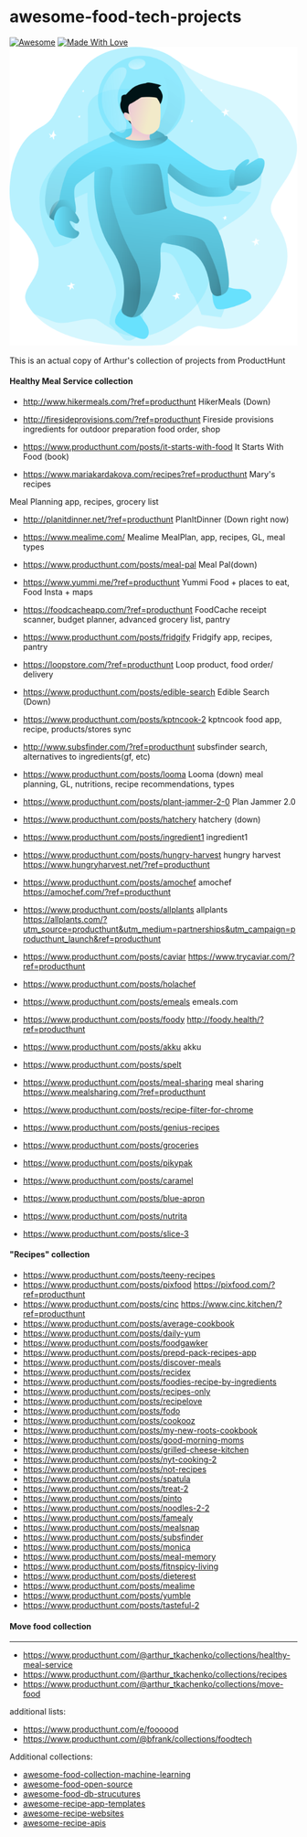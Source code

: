 # awesome-food-tech-projects

[![Awesome](https://cdn.rawgit.com/sindresorhus/awesome/d7305f38d29fed78fa85652e3a63e154dd8e8829/media/badge.svg)](https://github.com/ChickenKyiv/awesome-food-tech-projects) [![Made With Love](https://img.shields.io/badge/Made%20With-Love-orange.svg)](https://github.com/ChickenKyiv/awesome-food-tech-projects)
![astronaut](https://raw.githubusercontent.com/GroceriStar/creative/master/website-illustrations/astronaut.svg?sanitize=true)

This is an actual copy of Arthur's collection of projects from ProductHunt

#### Healthy Meal Service collection

- http://www.hikermeals.com/?ref=producthunt HikerMeals
(Down)

- http://firesideprovisions.com/?ref=producthunt Fireside provisions
ingredients for outdoor preparation
food order, shop

- https://www.producthunt.com/posts/it-starts-with-food It Starts With Food (book)


- https://www.mariakardakova.com/recipes?ref=producthunt Mary's recipes

Meal Planning
app, recipes, grocery list

- http://planitdinner.net/?ref=producthunt PlanItDinner (Down right now)


- https://www.mealime.com/ Mealime
MealPlan, app, recipes, GL, meal types

- https://www.producthunt.com/posts/meal-pal Meal Pal(down)

- https://www.yummi.me/?ref=producthunt Yummi
Food + places to eat, Food Insta + maps

- https://foodcacheapp.com/?ref=producthunt FoodCache
receipt scanner, budget planner, advanced grocery list, pantry
- https://www.producthunt.com/posts/fridgify Fridgify
app, recipes, pantry

- https://loopstore.com/?ref=producthunt Loop
product, food order/ delivery
- https://www.producthunt.com/posts/edible-search Edible Search (Down)

- https://www.producthunt.com/posts/kptncook-2 kptncook
food app, recipe, products/stores sync
- http://www.subsfinder.com/?ref=producthunt subsfinder
search, alternatives to ingredients(gf, etc)

- https://www.producthunt.com/posts/looma Looma (down)
meal planning, GL, nutritions, recipe recommendations, types
- https://www.producthunt.com/posts/plant-jammer-2-0 Plan Jammer 2.0

- https://www.producthunt.com/posts/hatchery hatchery (down)

- https://www.producthunt.com/posts/ingredient1 ingredient1
- https://www.producthunt.com/posts/hungry-harvest hungry harvest https://www.hungryharvest.net/?ref=producthunt
- https://www.producthunt.com/posts/amochef amochef https://amochef.com/?ref=producthunt
- https://www.producthunt.com/posts/allplants allplants https://allplants.com/?utm_source=producthunt&utm_medium=partnerships&utm_campaign=producthunt_launch&ref=producthunt
- https://www.producthunt.com/posts/caviar https://www.trycaviar.com/?ref=producthunt
- https://www.producthunt.com/posts/holachef
- https://www.producthunt.com/posts/emeals emeals.com
- https://www.producthunt.com/posts/foody http://foody.health/?ref=producthunt
- https://www.producthunt.com/posts/akku akku
- https://www.producthunt.com/posts/spelt
- https://www.producthunt.com/posts/meal-sharing meal sharing https://www.mealsharing.com/?ref=producthunt
- https://www.producthunt.com/posts/recipe-filter-for-chrome
- https://www.producthunt.com/posts/genius-recipes
- https://www.producthunt.com/posts/groceries
- https://www.producthunt.com/posts/pikypak
- https://www.producthunt.com/posts/caramel
- https://www.producthunt.com/posts/blue-apron

- https://www.producthunt.com/posts/nutrita

- https://www.producthunt.com/posts/slice-3


#### "Recipes" collection
- https://www.producthunt.com/posts/teeny-recipes
- https://www.producthunt.com/posts/pixfood https://pixfood.com/?ref=producthunt
- https://www.producthunt.com/posts/cinc https://www.cinc.kitchen/?ref=producthunt
- https://www.producthunt.com/posts/average-cookbook
- https://www.producthunt.com/posts/daily-yum
- https://www.producthunt.com/posts/foodgawker
- https://www.producthunt.com/posts/prepd-pack-recipes-app
- https://www.producthunt.com/posts/discover-meals
- https://www.producthunt.com/posts/recidex
- https://www.producthunt.com/posts/foodies-recipe-by-ingredients
- https://www.producthunt.com/posts/recipes-only
- https://www.producthunt.com/posts/recipelove
- https://www.producthunt.com/posts/fodo
- https://www.producthunt.com/posts/cookooz
- https://www.producthunt.com/posts/my-new-roots-cookbook
- https://www.producthunt.com/posts/good-morning-moms
- https://www.producthunt.com/posts/grilled-cheese-kitchen
- https://www.producthunt.com/posts/nyt-cooking-2
- https://www.producthunt.com/posts/not-recipes
- https://www.producthunt.com/posts/spatula
- https://www.producthunt.com/posts/treat-2
- https://www.producthunt.com/posts/pinto
- https://www.producthunt.com/posts/noodles-2-2
- https://www.producthunt.com/posts/famealy
- https://www.producthunt.com/posts/mealsnap
- https://www.producthunt.com/posts/subsfinder
- https://www.producthunt.com/posts/monica
- https://www.producthunt.com/posts/meal-memory
- https://www.producthunt.com/posts/fitnspicy-living
- https://www.producthunt.com/posts/dieterest
- https://www.producthunt.com/posts/mealime
- https://www.producthunt.com/posts/yumble
- https://www.producthunt.com/posts/tasteful-2

#### Move food collection

---

- https://www.producthunt.com/@arthur_tkachenko/collections/healthy-meal-service
- https://www.producthunt.com/@arthur_tkachenko/collections/recipes
- https://www.producthunt.com/@arthur_tkachenko/collections/move-food

additional lists:
- https://www.producthunt.com/e/foooood
- https://www.producthunt.com/@bfrank/collections/foodtech


Additional collections:
- [awesome-food-collection-machine-learning](https://github.com/ChickenKyiv/awesome-food-collection-machine-learning)
- [awesome-food-open-source](https://github.com/ChickenKyiv/awesome-food-open-source)
- [awesome-food-db-strucutures](https://github.com/ChickenKyiv/awesome-food-db-strucutures)
- [awesome-recipe-app-templates](https://github.com/ChickenKyiv/awesome-recipe-app-templates)
- [awesome-recipe-websites](https://github.com/ChickenKyiv/awesome-recipe-websites)
- [awesome-recipe-apis](https://github.com/ChickenKyiv/awesome-recipe-apis)
